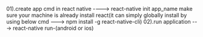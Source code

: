 01).create app cmd in react native ---->  react-native init app_name
make sure your machine is already install react(it can simply globally install by using below cmd ---> npm install -g react-native-cli)
02).run application ---> react-native run-(android or ios)
